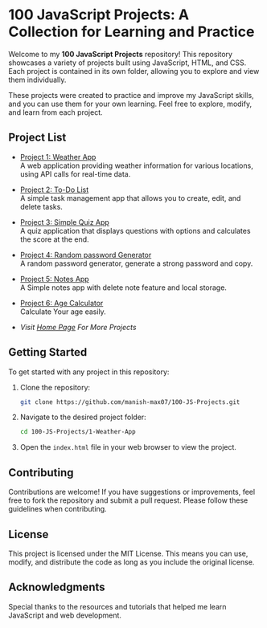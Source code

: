 # 100 JavaScript Projects: A Collection for Learning and Practice

Welcome to my **100 JavaScript Projects** repository! This repository showcases a variety of projects built using JavaScript, HTML, and CSS. Each project is contained in its own folder, allowing you to explore and view them individually.

These projects were created to practice and improve my JavaScript skills, and you can use them for your own learning. Feel free to explore, modify, and learn from each project.

## Project List

- [Project 1: Weather App](https://manish-max07.github.io/100-JS-Projects/1-Weather-App/)  
  A web application providing weather information for various locations, using API calls for real-time data.

- [Project 2: To-Do List](https://manish-max07.github.io/100-JS-Projects/2-To-Do-List/)  
  A simple task management app that allows you to create, edit, and delete tasks.

- [Project 3: Simple Quiz App](https://manish-max07.github.io/100-JS-Projects/3-Quiz-App/)  
  A quiz application that displays questions with options and calculates the score at the end.

- [Project 4: Random password Generator](https://manish-max07.github.io/100-JS-Projects/4-Password-Generator/)  
  A random password generator, generate a strong password and copy.

- [Project 5: Notes App](https://manish-max07.github.io/100-JS-Projects/5-Notes-App/)  
  A Simple notes app with delete note feature and local storage.

- [Project 6: Age Calculator](https://manish-max07.github.io/100-JS-Projects/6-Age-Calculator/)  
  Calculate Your age easily.

- *Visit [Home Page](https://100-js-projects-rho.vercel.app/) For More Projects*

## Getting Started

To get started with any project in this repository:

1. Clone the repository:
   ```bash
   git clone https://github.com/manish-max07/100-JS-Projects.git
   ```
2. Navigate to the desired project folder:
   ```bash
   cd 100-JS-Projects/1-Weather-App
   ```
3. Open the `index.html` file in your web browser to view the project.

## Contributing

Contributions are welcome! If you have suggestions or improvements, feel free to fork the repository and submit a pull request. Please follow these guidelines when contributing.

## License

This project is licensed under the MIT License. This means you can use, modify, and distribute the code as long as you include the original license.

## Acknowledgments

Special thanks to the resources and tutorials that helped me learn JavaScript and web development.
